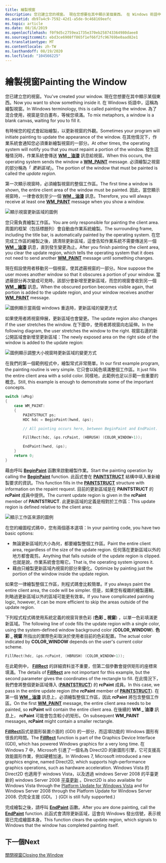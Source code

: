 ```yaml
---
title: 繪製視窗
description: 您已建立您的視窗。 現在您想要在其中顯示某個東西。 在 Windows 術語中，這稱為繪製視窗。 為了混合使用，視窗是空白畫布，等候您填滿。
ms.assetid: db97a4c9-7592-42d1-a5de-9c468169eefc
ms.topic: article
ms.date: 08/16/2019
ms.openlocfilehash: f0f9d5c2759ea1735e370eb258743364980daee8
ms.sourcegitcommit: ebd3ce6908ff865f1ef66f2fc96769be0aad82e1
ms.translationtype: MT
ms.contentlocale: zh-TW
ms.lasthandoff: 08/19/2020
ms.locfileid: "104566225"
---
```

# <a name="painting-the-window"></a><span data-ttu-id="7d7f8-106">繪製視窗</span><span class="sxs-lookup"><span data-stu-id="7d7f8-106">Painting the Window</span></span>

<span data-ttu-id="7d7f8-107">您已建立您的視窗。</span><span class="sxs-lookup"><span data-stu-id="7d7f8-107">You've created your window.</span></span> <span data-ttu-id="7d7f8-108">現在您想要在其中顯示某個東西。</span><span class="sxs-lookup"><span data-stu-id="7d7f8-108">Now you want to show something inside it.</span></span> <span data-ttu-id="7d7f8-109">在 Windows 術語中，這稱為繪製視窗。</span><span class="sxs-lookup"><span data-stu-id="7d7f8-109">In Windows terminology, this is called painting the window.</span></span> <span data-ttu-id="7d7f8-110">為了混合使用，視窗是空白畫布，等候您填滿。</span><span class="sxs-lookup"><span data-stu-id="7d7f8-110">To mix metaphors, a window is a blank canvas, waiting for you to fill it.</span></span>

<span data-ttu-id="7d7f8-111">有時候您的程式會起始繪製，以更新視窗的外觀。</span><span class="sxs-lookup"><span data-stu-id="7d7f8-111">Sometimes your program will initiate painting to update the appearance of the window.</span></span> <span data-ttu-id="7d7f8-112">在其他情況下，作業系統會通知您必須重新繪製視窗的一部分。</span><span class="sxs-lookup"><span data-stu-id="7d7f8-112">At other times, the operating system will notify you that you must repaint a portion of the window.</span></span> <span data-ttu-id="7d7f8-113">發生這種情況時，作業系統會傳送 [**WM \_ 油漆**](/windows/desktop/gdi/wm-paint) 訊息給視窗。</span><span class="sxs-lookup"><span data-stu-id="7d7f8-113">When this occurs, the operating system sends the window a [**WM\_PAINT**](/windows/desktop/gdi/wm-paint) message.</span></span> <span data-ttu-id="7d7f8-114">必須繪製之視窗的部分稱為「 *更新區域*」。</span><span class="sxs-lookup"><span data-stu-id="7d7f8-114">The portion of the window that must be painted is called the *update region*.</span></span>

<span data-ttu-id="7d7f8-115">第一次顯示視窗時，必須繪製視窗的整個工作區。</span><span class="sxs-lookup"><span data-stu-id="7d7f8-115">The first time a window is shown, the entire client area of the window must be painted.</span></span> <span data-ttu-id="7d7f8-116">因此，當您顯示視窗時，一律會收到至少一個 [**WM \_ 油漆**](/windows/desktop/gdi/wm-paint) 訊息。</span><span class="sxs-lookup"><span data-stu-id="7d7f8-116">Therefore, you will always receive at least one [**WM\_PAINT**](/windows/desktop/gdi/wm-paint) message when you show a window.</span></span>

![顯示視窗更新區域的圖例](images/painting01.png)

<span data-ttu-id="7d7f8-118">您只需負責繪製工作區。</span><span class="sxs-lookup"><span data-stu-id="7d7f8-118">You are only responsible for painting the client area.</span></span> <span data-ttu-id="7d7f8-119">周圍的框架（包括標題列）會自動由作業系統繪製。</span><span class="sxs-lookup"><span data-stu-id="7d7f8-119">The surrounding frame, including the title bar, is automatically painted by the operating system.</span></span> <span data-ttu-id="7d7f8-120">在您完成工作區的繪製之後，請清除更新區域，這會告知作業系統不需要傳送另一個 [**WM \_ 油漆**](/windows/desktop/gdi/wm-paint) 訊息，直到發生變更為止。</span><span class="sxs-lookup"><span data-stu-id="7d7f8-120">After you finish painting the client area, you clear the update region, which tells the operating system that it does not need to send another [**WM\_PAINT**](/windows/desktop/gdi/wm-paint) message until something changes.</span></span>

<span data-ttu-id="7d7f8-121">現在假設使用者移動另一個視窗，使其遮蔽視窗的一部分。</span><span class="sxs-lookup"><span data-stu-id="7d7f8-121">Now suppose the user moves another window so that it obscures a portion of your window.</span></span> <span data-ttu-id="7d7f8-122">當遮蔽部分再次變成可見時，該部分會新增至更新區域，而您的視窗會收到另一個 [**WM \_ 繪製**](/windows/desktop/gdi/wm-paint) 訊息。</span><span class="sxs-lookup"><span data-stu-id="7d7f8-122">When the obscured portion becomes visible again, that portion is added to the update region, and your window receives another [**WM\_PAINT**](/windows/desktop/gdi/wm-paint) message.</span></span>

![圖例顯示當兩個 windows 重迭時，更新區域的變更方式](images/painting02.png)

<span data-ttu-id="7d7f8-124">如果使用者將視窗伸展，更新區域也會變更。</span><span class="sxs-lookup"><span data-stu-id="7d7f8-124">The update region also changes if the user stretches the window.</span></span> <span data-ttu-id="7d7f8-125">在下圖中，使用者將視窗向右延伸。</span><span class="sxs-lookup"><span data-stu-id="7d7f8-125">In the following diagram, the user stretches the window to the right.</span></span> <span data-ttu-id="7d7f8-126">視窗右邊的新公開區域會新增至更新區域：</span><span class="sxs-lookup"><span data-stu-id="7d7f8-126">The newly exposed area on the right side of the window is added to the update region:</span></span>

![圖例顯示調整大小視窗時更新區域的變更方式](images/painting03.png)

<span data-ttu-id="7d7f8-128">在我們的第一個範例程式中，繪製常式非常簡單。</span><span class="sxs-lookup"><span data-stu-id="7d7f8-128">In our first example program, the painting routine is very simple.</span></span> <span data-ttu-id="7d7f8-129">它只會以純色填滿整個工作區。</span><span class="sxs-lookup"><span data-stu-id="7d7f8-129">It just fills the entire client area with a solid color.</span></span> <span data-ttu-id="7d7f8-130">同樣地，此範例也足以示範一些重要的概念。</span><span class="sxs-lookup"><span data-stu-id="7d7f8-130">Still, this example is enough to demonstrate some of the important concepts.</span></span>

```C++
switch (uMsg)
{
    case WM_PAINT:
    {
        PAINTSTRUCT ps;
        HDC hdc = BeginPaint(hwnd, &ps);

        // All painting occurs here, between BeginPaint and EndPaint.

        FillRect(hdc, &ps.rcPaint, (HBRUSH) (COLOR_WINDOW+1));

        EndPaint(hwnd, &ps);
    }
    return 0;
}
```

<span data-ttu-id="7d7f8-131">藉由呼叫 [**BeginPaint**](/windows/desktop/api/winuser/nf-winuser-beginpaint) 函數來啟動繪製作業。</span><span class="sxs-lookup"><span data-stu-id="7d7f8-131">Start the painting operation by calling the [**BeginPaint**](/windows/desktop/api/winuser/nf-winuser-beginpaint) function.</span></span> <span data-ttu-id="7d7f8-132">此函式會在 [**PAINTSTRUCT**](/windows/win32/api/winuser/ns-winuser-paintstruct) 結構中填入重新繪製要求的資訊。</span><span class="sxs-lookup"><span data-stu-id="7d7f8-132">This function fills in the [**PAINTSTRUCT**](/windows/win32/api/winuser/ns-winuser-paintstruct) structure with information on the repaint request.</span></span> <span data-ttu-id="7d7f8-133">目前的更新區域是在 **PAINTSTRUCT** 的 **rcPaint** 成員中提供。</span><span class="sxs-lookup"><span data-stu-id="7d7f8-133">The current update region is given in the **rcPaint** member of **PAINTSTRUCT**.</span></span> <span data-ttu-id="7d7f8-134">此更新區域的定義是相對於工作區：</span><span class="sxs-lookup"><span data-stu-id="7d7f8-134">This update region is defined relative to the client area:</span></span>

![顯示工作區來源的圖例](images/painting04.png)

<span data-ttu-id="7d7f8-136">在您的繪圖程式碼中，您有兩個基本選項：</span><span class="sxs-lookup"><span data-stu-id="7d7f8-136">In your painting code, you have two basic options:</span></span>

- <span data-ttu-id="7d7f8-137">無論更新區域的大小為何，都要繪製整個工作區。</span><span class="sxs-lookup"><span data-stu-id="7d7f8-137">Paint the entire client area, regardless of the size of the update region.</span></span> <span data-ttu-id="7d7f8-138">任何落在更新區域以外的地方都會裁剪。</span><span class="sxs-lookup"><span data-stu-id="7d7f8-138">Anything that falls outside of the update region is clipped.</span></span> <span data-ttu-id="7d7f8-139">也就是說，作業系統會忽略它。</span><span class="sxs-lookup"><span data-stu-id="7d7f8-139">That is, the operating system ignores it.</span></span>
- <span data-ttu-id="7d7f8-140">藉由只繪製更新區域內視窗的部分來優化。</span><span class="sxs-lookup"><span data-stu-id="7d7f8-140">Optimize by painting just the portion of the window inside the update region.</span></span>

<span data-ttu-id="7d7f8-141">如果您一律繪製整個工作區，則程式碼會比較簡單。</span><span class="sxs-lookup"><span data-stu-id="7d7f8-141">If you always paint the entire client area, the code will be simpler.</span></span> <span data-ttu-id="7d7f8-142">但是，如果您有複雜的繪製邏輯，則略過更新區域以外的區域可能更有效率。</span><span class="sxs-lookup"><span data-stu-id="7d7f8-142">If you have complicated painting logic, however, it can be more efficient to skip the areas outside of the update region.</span></span>

<span data-ttu-id="7d7f8-143">下列程式程式碼使用系統定義的視窗背景色彩 (**色彩 \_ 視窗**) ，以單一色彩填滿更新區域。</span><span class="sxs-lookup"><span data-stu-id="7d7f8-143">The following line of code fills the update region with a single color, using the system-defined window background color (**COLOR\_WINDOW**).</span></span> <span data-ttu-id="7d7f8-144">**色彩 \_ 視窗** 所指出的實際色彩取決於使用者目前的色彩配置。</span><span class="sxs-lookup"><span data-stu-id="7d7f8-144">The actual color indicated by **COLOR\_WINDOW** depends on the user's current color scheme.</span></span>

```C++
FillRect(hdc, &ps.rcPaint, (HBRUSH) (COLOR_WINDOW+1));
```

<span data-ttu-id="7d7f8-145">在此範例中， [**FillRect**](/windows/desktop/api/winuser/nf-winuser-fillrect) 的詳細資料並不重要，但第二個參數會提供矩形的座標來填滿。</span><span class="sxs-lookup"><span data-stu-id="7d7f8-145">The details of [**FillRect**](/windows/desktop/api/winuser/nf-winuser-fillrect) are not important for this example, but the second parameter gives the coordinates of the rectangle to fill.</span></span> <span data-ttu-id="7d7f8-146">在此情況下，我們會將整個更新區域傳入 ([**PAINTSTRUCT**](/windows/win32/api/winuser/ns-winuser-paintstruct)) 的 **rcPaint** 成員。</span><span class="sxs-lookup"><span data-stu-id="7d7f8-146">In this case, we pass in the entire update region (the **rcPaint** member of [**PAINTSTRUCT**](/windows/win32/api/winuser/ns-winuser-paintstruct)).</span></span> <span data-ttu-id="7d7f8-147">在第一個 [**WM \_ 油漆**](/windows/desktop/gdi/wm-paint) 訊息上，必須繪製整個工作區，因此 **rcPaint** 將包含整個工作區。</span><span class="sxs-lookup"><span data-stu-id="7d7f8-147">On the first [**WM\_PAINT**](/windows/desktop/gdi/wm-paint) message, the entire client area needs to be painted, so **rcPaint** will contain the entire client area.</span></span> <span data-ttu-id="7d7f8-148">在後續的 **WM \_ 油漆** 訊息上， **rcPaint** 可能會包含較小的矩形。</span><span class="sxs-lookup"><span data-stu-id="7d7f8-148">On subsequent **WM\_PAINT** messages, **rcPaint** might contain a smaller rectangle.</span></span>

<span data-ttu-id="7d7f8-149">[**FillRect**](/windows/desktop/api/winuser/nf-winuser-fillrect)函式是圖形裝置介面的 (GDI) 的一部分，而這項功能的 Windows 圖形有很長的時間。</span><span class="sxs-lookup"><span data-stu-id="7d7f8-149">The [**FillRect**](/windows/desktop/api/winuser/nf-winuser-fillrect) function is part of the Graphics Device Interface (GDI), which has powered Windows graphics for a very long time.</span></span> <span data-ttu-id="7d7f8-150">在 Windows 7 中，Microsoft 引進了一個名為 Direct2D 的新圖形引擎，它可支援高效能圖形作業，例如硬體加速。</span><span class="sxs-lookup"><span data-stu-id="7d7f8-150">In Windows 7, Microsoft introduced a new graphics engine, named Direct2D, which supports high-performance graphics operations, such as hardware acceleration.</span></span> <span data-ttu-id="7d7f8-151">Windows Vista 的 Direct2D 也適用于 windows Vista，以及透過 windows Server 2008 的平臺更新的 windows Server 2008 [平臺更新](../win7ip/platform-update-for-windows-vista-overview.md) 。</span><span class="sxs-lookup"><span data-stu-id="7d7f8-151">Direct2D is also available for Windows Vista through the [Platform Update for Windows Vista](../win7ip/platform-update-for-windows-vista-overview.md) and for Windows Server 2008 through the Platform Update for Windows Server 2008.</span></span> <span data-ttu-id="7d7f8-152">仍完全支援 (GDI。 ) </span><span class="sxs-lookup"><span data-stu-id="7d7f8-152">(GDI is still fully supported.)</span></span>

<span data-ttu-id="7d7f8-153">完成繪製之後，請呼叫 [**EndPaint**](/windows/desktop/api/winuser/nf-winuser-endpaint) 函數。</span><span class="sxs-lookup"><span data-stu-id="7d7f8-153">After you are done painting, call the [**EndPaint**](/windows/desktop/api/winuser/nf-winuser-endpaint) function.</span></span> <span data-ttu-id="7d7f8-154">此函式會清除更新區域，這會向 Windows 發出信號，表示視窗已完成繪圖本身。</span><span class="sxs-lookup"><span data-stu-id="7d7f8-154">This function clears the update region, which signals to Windows that the window has completed painting itself.</span></span>

## <a name="next"></a><span data-ttu-id="7d7f8-155">下一個</span><span class="sxs-lookup"><span data-stu-id="7d7f8-155">Next</span></span>

[<span data-ttu-id="7d7f8-156">關閉視窗</span><span class="sxs-lookup"><span data-stu-id="7d7f8-156">Closing the Window</span></span>](closing-the-window.md)